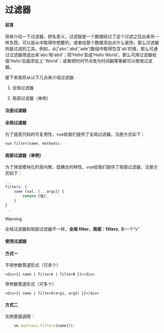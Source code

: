 # 过滤器

#### 前言

简单介绍一下过滤器，顾名思义，过滤就是一个数据经过了这个过滤之后出来另一样东西，可以是从中取得你想要的，或者给那个数据添加点什么装饰，那么过滤器则是过滤的工具。例如，从['abc','abd','ade']数组中取得包含‘ab’的值，那么可通过过滤器筛选出来‘abc’和‘abd’；把‘Hello’变成‘Hello World’，那么可用过滤器给值‘Hello’后面添加上‘ World’；或者把时间节点改为时间戳等等都可以使用过滤器。

接下来我将从以下几点来介绍过滤器:

1. 全局过滤器

2. 局部过滤器（单例）

#### 注册过滤器

#### 全局过滤器

为了提高代码的可复用性，vue给我们提供了全局过滤器，注册方式如下：

``` javascript
vue.filter(name, methods);
```

#### 局部过滤器（单例）

为了体现模块化的高内聚，低耦合的特性，vue给我们提供了局部过滤器，注册方式如下：

``` javascript
...
filters: {
    name (val, [...args]) {
        return [值];
    }
}
...
```

> [!WARNING]
> 全局过滤器和局部过滤器不一样，**全局 filter**，**局部：filters**, 多一个“s”

#### 使用过滤器

#### 方式一

不带参数管道形式（可多个）

``` vue
<div>{{ name | filterA | filterB }}</div>
```

带参数管道形式（可多个）

``` vue
<div>{{ name | filterA(arg1, arg2) }}</div>
```

#### 方式二

实例里面调用：

``` javascript
    vm.$options.filters[name]();
```
